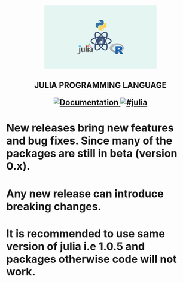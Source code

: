 <div align="center">
    <img src="https://github.com/keshav340/Julia-Programming-language/blob/main/materials/julia.png"  width="300">
</div>

<h2 align="center">JULIA PROGRAMMING LANGUAGE
 <p align="center">
 </a>
  <a href="https://docs.julialang.org/en/v1/">
    <img src="https://img.shields.io/badge/docs-stable-blue.svg"
         alt="Documentation">
  </a>
  <a href="https://julialang.slack.com/">
    <img src="https://img.shields.io/badge/chat-on%20slack-yellow.svg"
         alt="#julia">
  </a
  </p>
  </h2>
    
# New releases bring new features and bug fixes.  Since many of the packages are still in beta (version 0.x).
# Any new release can introduce breaking changes.
# It is recommended to use same version  of julia   i.e  1.0.5  and packages otherwise code will not work.
